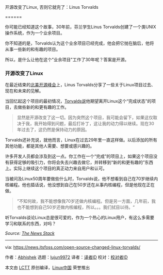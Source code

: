 [#]: subject: "Open Source Changed Linux Otherwise It Was Done: Linus Torvalds"
[#]: via: "https://news.itsfoss.com/open-source-changed-linux-torvalds/"
[#]: author: "Abhishek https://news.itsfoss.com/author/root/"
[#]: collector: "lujun9972"
[#]: translator: " "
[#]: reviewer: " "
[#]: publisher: " "
[#]: url: " "

开源改变了Linux, 否则它就完了：Linus Torvalds 

======


你可能已经知道这个故事，30年前，芬兰学生Linus Torvalds创建了一个类UNIX操作系统，作为一个业余项目。

你不知道的是，Torvalds认为这个业余项目已经完成，他会把它抛在脑后，他将从事一些新的和有趣的项目。


所以，是什么让他在这个”业余项目"工作了30年呢？答案是开源。

### 开源改变了Linux

在最近结束的[北美开源峰会][1]上，Linus Torvalds分享了一些关于Linux项目过去、现在和未来的见解。

当回忆起这个项目的最初情况，[Torvalds说][2]他期望离开Linux这个“完成状态”的项目，去做些新的和更有趣的工作。


> 显然是开源改变了这一切。因为突然这个项目，我可能会留下，如果这仅取决于我，我开始得到问题，最后打补丁，这让我的动力得以继续。现在30年过去了，这仍然是保持动力的原因。

Torvalds还补充说，就他而言，Linux在过去29年里一直这样做。以后添加的所有其他功能，都是其他人需要、想要或感兴趣的。

许多开发人员都会涉及到这一点。你工作在一个“完成”的项目上，如果这个项目没有获得足够的吸引力，你将会失去兴趣去做它，并转移到“新的和更有趣的”东西上。实际上继续这个项目的真正动力来自用户和认可。


当被问及Linux50周年要做些什么时，Torvalds说，他不想看到自己在70岁继续内核编程。他也插话说，他没想到自己在50岁还在从事内核编程，但是他现在正在做。


> ”不知何故，我不能想像我70岁还做内核编程。但是另一方面，几年前，我也不能想到自己50岁还做内核编程，所以。。。我们拭目以待。“

听Torvalds谈论Linux总是很可爱的，作为一个热心的Linux用户，有这么多需要学习和联系的东西，对吗？


_Source: [The News Stack][2]_



--------------------------------------------------------------------------------

via: https://news.itsfoss.com/open-source-changed-linux-torvalds/

作者：[Abhishek][a]
选题：[lujun9972][b]
译者：[译者ID](https://github.com/译者ID)
校对：[校对者ID](https://github.com/校对者ID)

本文由 [LCTT](https://github.com/LCTT/TranslateProject) 原创编译，[Linux中国](https://linux.cn/) 荣誉推出

[a]: https://news.itsfoss.com/author/root/
[b]: https://github.com/lujun9972
[1]: https://events.linuxfoundation.org/open-source-summit-north-america/
[2]: https://thenewstack.io/linus-torvalds-on-community-rust-and-linuxs-longevity/
